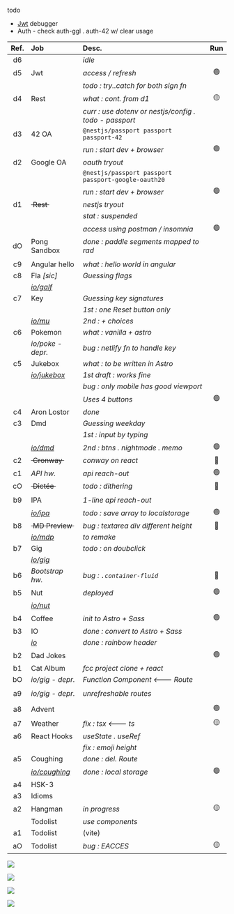 todo
- [Jwt](https://jwt.io) debugger
- Auth - check auth-ggl . auth-42 w/ clear usage

| Ref.    | Job                     | Desc.                                  | Run            |
| :-----: | :---------------------- | :------------------------------------- | :------------: |
| d6      |                         | _idle_
| d5      | Jwt                     | _access / refresh_                       | :green_circle:
||| _todo : try..catch for both sign fn_ 
| d4      | Rest                    | _what : cont. from d1_                 | :yellow_circle: 
||| _curr : use dotenv or nestjs/config . todo - passport_  
| d3      | 42 OA                   | `@nestjs/passport passport passport-42` 
||| _run : start dev + browser_     | 🟢 
| d2      | Google OA               | _oauth tryout_ 
||| `@nestjs/passport passport passport-google-oauth20`
||| _run : start dev + browser_     | 🟢 
| d1      | ~~&nbsp;Rest&nbsp;~~    | _nestjs tryout_ 
||| _stat : suspended_              | 
||| _access using postman / insomnia_  | 🟢 
| dO      | Pong Sandbox            | _done : paddle segments mapped to rad_ 
||
| c9      | Angular hello           | _what : hello world in angular_
| c8      | Fla _[sic]_             | _Guessing flags_ 
||[*io/galf*](https://nuoxoxo.github.io/galf)
| c7      | Key                     | _Guessing key signatures_ 
|         |                         | _1st : one Reset button only_
||[*io/mu*](https://nuoxoxo.github.io/mu)| _2nd : + choices_
| c6      | Pokemon                 | _what : vanilla + astro_ 
|| _io/poke - depr._                | _bug : netlify fn to handle key_ 
| c5      | Jukebox                 | _what : to be written in Astro_ 
|| [*io/jukebox*](https://nuoxoxo.github.io/jukebox) | _1st draft : works fine_ 
||| _bug : only mobile has good viewport_ 
||| _Uses 4 buttons_ | :green_circle: 
| c4      | Aron Lostor             | _done_ 
| c3      | Dmd                     | _Guessing weekday_ 
|         |                         | _1st : input by typing_ 
|| [*io/dmd*](https://nuoxoxo.github.io/dmd)| _2nd : btns . nightmode . memo_| :green_circle: 
| c2      | ~~&nbsp;Cronway&nbsp;~~ | _conway on react_                      | :red_circle:
| c1      | _API hw._               | _api reach-out_                        | :green_circle:
| cO      | ~~&nbsp;Dictée&nbsp;~~  | _todo : dithering_                     | :red_circle:
||
| b9      | IPA                     | _1-line api reach-out_ 
|| [*io/ipa*](https://nuoxoxo.github.io/ipa) | _todo : save array to localstorage_ | :green_circle:
| b8      | ~~&nbsp;MD Preview&nbsp;~~ | _bug : textarea div different height_ | :red_circle: 
|| [*io/mdp*](https://nuoxoxo.github.io/mdp) | _to remake_ 
| b7      | Gig                     | _todo : on doubclick_ 
|| [*io/gig*](https://nuoxoxo.github.io/gig) 
| b6      | _Bootstrap hw._         | _bug : `.container-fluid`_             | :red_circle:
| b5      | Nut                     | _deployed_                             | :green_circle:
|| [*io/nut*](https://nuoxoxo.github.io/nut) 
| b4      | Coffee                  | _init to Astro + Sass_                 | :green_circle:
| b3      | IO                      | _done : convert to Astro + Sass_ 
|| [*io*](https://nuoxoxo.github.io)| _done : rainbow header_ 
| b2      | Dad Jokes               |                                        | :green_circle:
| b1      | Cat Album               | _fcc project clone + react_ 
| bO      | _io/gig - depr._        | _Function Component <--- Route_ 
||
| a9      | _io/gig - depr._        | _unrefreshable routes_ 
||
| a8      | Advent                  |                                        | :green_circle:
| a7      | Weather                 | _fix : tsx <--- ts_                    | :yellow_circle:
| a6      | React Hooks             | _useState . useRef_ 
||                                  | _fix : emoji height_ 
| a5      | Coughing                | _done : del. Route_ 
|| [*io/coughing*](https://nuoxoxo.github.io/coughing/) | _done : local storage_ | :green_circle:
| a4      | HSK-3 
| a3      | Idioms 
| a2      | Hangman                 | _in progress_                          | :yellow_circle:
|         | Todolist                | _use components_ 
| a1      | Todolist                | (vite) 
| aO      | Todolist                | _bug : EACCES_                         | :yellow_circle: 

![](https://i.imgur.com/2FVvwuZ.png)

![](https://i.imgur.com/nIAzsy5.png)

![](https://i.imgur.com/Qj9s1El.png)
<!--![](https://i.imgur.com/JdAHyEc.png)--->

<!--
![](https://i.imgur.com/xhiA86y.png)
-->

![](https://i.imgur.com/Vi97P6T.jpg)

